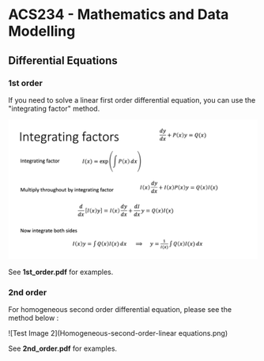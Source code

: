 # ACS234 - Mathematics and Data Modelling 

## Differential Equations

### 1st order 

If you need to solve a linear first order differential equation, you can use the "integrating factor" method.

![Test Image 1](Linear-First-Order.png)

See **1st_order.pdf** for examples.
 
 
 
 ### 2nd order

For homogeneous second order differential equation, please see the method below : 


![Test Image 2](Homogeneous-second-order-linear equations.png)


 See **2nd_order.pdf** for examples.